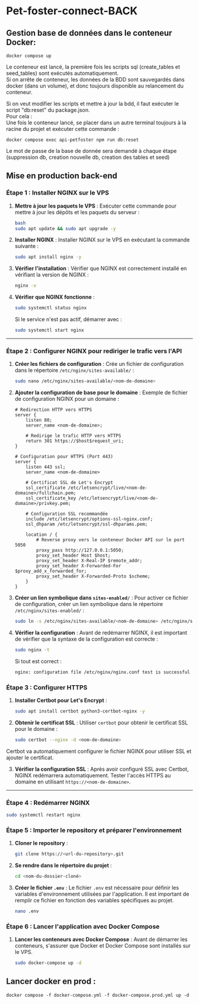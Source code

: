 # Pet-foster-connect-BACK

## Gestion base de données dans le conteneur Docker:

    docker compose up

Le conteneur est lancé, la première fois les scripts sql (create_tables et seed_tables) sont exécutés automatiquement.  
Si on arrête de conteneur, les données de la BDD sont sauvegardés dans docker (dans un volume), et donc toujours
disponible au relancement du conteneur.

Si on veut modifier les scripts et mettre à jour la bdd, il faut exécuter le script "db:reset" du package.json.  
Pour cela :  
Une fois le conteneur lancé, se placer dans un autre terminal toujours à la racine du projet et exécuter cette
commande :

    docker compose exec api-petfoster npm run db:reset

Le mot de passe de la base de donnée sera demandé à chaque étape (suppression db, creation nouvelle db, creation des
tables et seed)

## Mise en production back-end

### Étape 1 : Installer NGINX sur le VPS

1. **Mettre à jour les paquets le VPS** :
   Exécuter cette commande pour mettre à jour les dépôts et les paquets du serveur :

    ```bash
    bash
    sudo apt update && sudo apt upgrade -y
    ```

2. **Installer NGINX** :
   Installer NGINX sur le VPS en exécutant la commande suivante :

    ```bash
    sudo apt install nginx -y
    ```

3. **Vérifier l'installation** :
   Vérifier que NGINX est correctement installé en vérifiant la version de NGINX :

    ```bash
    nginx -v
    ```

4. **Vérifier que NGINX fonctionne** :

    ```bash
    sudo systemctl status nginx
    ```

    Si le service n'est pas actif, démarrer avec :

    ```bash
    sudo systemctl start nginx
    ```

---

### Étape 2 : Configurer NGINX pour rediriger le trafic vers l'API

1. **Créer les fichiers de configuration** :
   Crée un fichier de configuration dans le répertoire `/etc/nginx/sites-available/` :

    ```bash
    sudo nano /etc/nginx/sites-available/<nom-de-domaine>
    ```

2. **Ajouter la configuration de base pour le domaine** :
   Exemple de fichier de configuration NGINX pour un domaine :

    ```ngnix
    # Redirection HTTP vers HTTPS
    server {
        listen 80;
        server_name <nom-de-domaine>;

        # Redirige le trafic HTTP vers HTTPS
        return 301 https://$host$request_uri;
    }

    # Configuration pour HTTPS (Port 443)
    server {
        listen 443 ssl;
        server_name <nom-de-domaine>

        # Certificat SSL de Let's Encrypt
        ssl_certificate /etc/letsencrypt/live/<nom-de-domaine>/fullchain.pem;
        ssl_certificate_key /etc/letsencrypt/live/<nom-de-domaine>/privkey.pem;

        # Configuration SSL recommandée
        include /etc/letsencrypt/options-ssl-nginx.conf;
        ssl_dhparam /etc/letsencrypt/ssl-dhparams.pem;

        location / {
            # Reverse proxy vers le conteneur Docker API sur le port 5050
            proxy_pass http://127.0.0.1:5050;
            proxy_set_header Host $host;
            proxy_set_header X-Real-IP $remote_addr;
            proxy_set_header X-Forwarded-For $proxy_add_x_forwarded_for;
            proxy_set_header X-Forwarded-Proto $scheme;
        }
    }
    ```

3. **Créer un lien symbolique dans `sites-enabled/`** :
   Pour activer ce fichier de configuration, créer un lien symbolique dans le répertoire
   `/etc/nginx/sites-enabled/` :

    ```bash
    sudo ln -s /etc/nginx/sites-available/<nom-de-domaine> /etc/nginx/sites-enabled/
    ```

4. **Vérifier la configuration** :
   Avant de redémarrer NGINX, il est important de vérifier que la syntaxe de la configuration est correcte :

    ```bash
    sudo nginx -t
    ```

    Si tout est correct :

    ```bash
    nginx: configuration file /etc/nginx/nginx.conf test is successful
    ```

### Étape 3 : Configurer HTTPS

1. **Installer Certbot pour Let's Encrypt** :

    ```bash
    sudo apt install certbot python3-certbot-nginx -y
    ```

2. **Obtenir le certificat SSL** :
   Utiliser `certbot` pour obtenir le certificat SSL pour le domaine :

    ```bash
    sudo certbot --nginx -d <nom-de-domaine>
    ```

Certbot va automatiquement configurer le fichier NGINX pour utiliser SSL et ajouter le certificat.

3. **Vérifier la configuration SSL** :
   Après avoir configuré SSL avec Certbot, NGINX redémarrera automatiquement. Tester l'accès HTTPS au domaine
   en utilisant `https://<nom-de-domaine>`.

---

### Étape 4 : Redémarrer NGINX

```bash
sudo systemctl restart nginx
```

### Étape 5 : Importer le repository et préparer l'environnement

1. **Cloner le repository** :

    ```bash
    git clone https://<url-du-repository>.git
    ```

2. **Se rendre dans le répertoire du projet** :

    ```bash
    cd <nom-du-dossier-cloné>
    ```

3. **Créer le fichier `.env`** :
   Le fichier `.env` est nécessaire pour définir les variables d'environnement utilisées par l'application. Il est
   important de remplir ce fichier en fonction des variables spécifiques au projet.

    ```bash
    nano .env
    ```

### Étape 6 : Lancer l'application avec Docker Compose

1. **Lancer les conteneurs avec Docker Compose** :
   Avant de démarrer les conteneurs, s'assurer que Docker et Docker Compose sont installés sur le VPS.

    ```bash
    sudo docker-compose up -d
    ```

## Lancer docker en prod :

    docker compose -f docker-compose.yml -f docker-compose.prod.yml up -d
